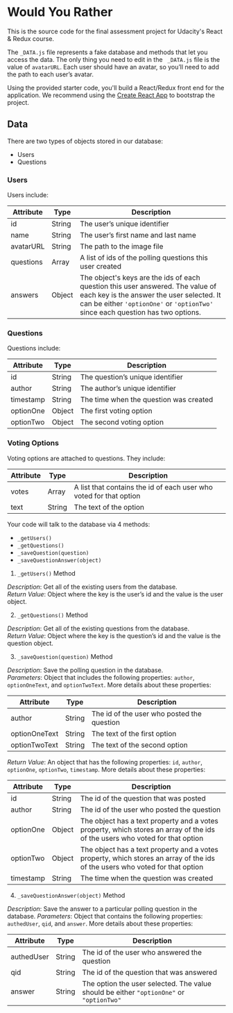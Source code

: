 # Would You Rather

This is the source code for the final assessment project for Udacity's React & Redux course.

The `_DATA.js` file represents a fake database and methods that let you access the data. The only thing you need to edit in the ` _DATA.js` file is the value of `avatarURL`. Each user should have an avatar, so you’ll need to add the path to each user’s avatar.

Using the provided starter code, you'll build a React/Redux front end for the application. We recommend using the [Create React App](https://github.com/facebook/create-react-app) to bootstrap the project.

## Data

There are two types of objects stored in our database:

* Users
* Questions

### Users

Users include:

| Attribute    | Type     | Description |
|--------------|----------|-------------|
| id           | String   | The user’s unique identifier |
| name         | String   | The user’s first name  and last name |
| avatarURL    | String   | The path to the image file |
| questions    | Array    | A list of ids of the polling questions this user created |
| answers      | Object   | The object's keys are the ids of each question this user answered. The value of each key is the answer the user selected. It can be either `'optionOne'` or `'optionTwo'` since each question has two options. |

### Questions

Questions include:

| Attribute | Type   | Description |
|-----------|--------|-------------|
| id        | String | The question’s unique identifier |
| author    | String | The author’s unique identifier |
| timestamp | String | The time when the question was created |
| optionOne | Object | The first voting option |
| optionTwo | Object | The second voting option |

### Voting Options

Voting options are attached to questions. They include:

| Attribute | Type   | Description |
|-----------|--------|-------------|
| votes     | Array  | A list that contains the id of each user who voted for that option|
| text      | String | The text of the option |

Your code will talk to the database via 4 methods:

* `_getUsers()`
* `_getQuestions()`
* `_saveQuestion(question)`
* `_saveQuestionAnswer(object)`

1) `_getUsers()` Method

*Description*: Get all of the existing users from the database.  
*Return Value*: Object where the key is the user’s id and the value is the user object.

2) `_getQuestions()` Method

*Description*: Get all of the existing questions from the database.  
*Return Value*: Object where the key is the question’s id and the value is the question object.

3) `_saveQuestion(question)` Method

*Description*: Save the polling question in the database.  
*Parameters*:  Object that includes the following properties: `author`, `optionOneText`, and `optionTwoText`. More details about these properties:

| Attribute     | Type   | Description |
|---------------|--------|-------------|
| author        | String | The id of the user who posted the question |
| optionOneText | String | The text of the first option |
| optionTwoText | String | The text of the second option |

*Return Value*:  An object that has the following properties: `id`, `author`, `optionOne`, `optionTwo`, `timestamp`. More details about these properties:

| Attribute | Type   | Description |
|-----------|--------|-------------|
| id        | String | The id of the question that was posted |
| author    | String | The id of the user who posted the question |
| optionOne | Object | The object has a text property and a votes property, which stores an array of the ids of the users who voted for that option |
| optionTwo | Object | The object has a text property and a votes property, which stores an array of the ids of the users who voted for that option |
|timestamp  | String | The time when the question was created |

4) `_saveQuestionAnswer(object)` Method

*Description*: Save the answer to a particular polling question in the database.
*Parameters*: Object that contains the following properties: `authedUser`, `qid`, and `answer`. More details about these properties:

| Attribute  | Type   | Description |
|------------|--------|-------------|
| authedUser | String | The id of the user who answered the question |
| qid        | String | The id of the question that was answered |
| answer     | String | The option the user selected. The value should be either `"optionOne"` or `"optionTwo"` |
